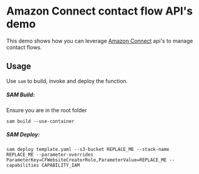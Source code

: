 
# Amazon Connect contact flow API's demo  

This demo shows how you can leverage [Amazon Connect](https://aws.amazon.com/connect/) api's to manage contact flows.  

## Usage
Use `sam` to build, invoke and deploy the function.

##### SAM Build:
Ensure you are in the root folder

`sam build --use-container`

##### SAM Deploy:
`sam deploy template.yaml --s3-bucket REPLACE_ME --stack-name REPLACE_ME --parameter-overrides ParameterKey=CFWebsiteCreatorRole,ParameterValue=REPLACE_ME --capabilities CAPABILITY_IAM`
      
